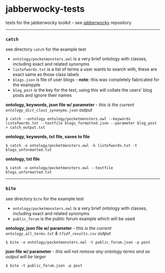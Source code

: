 # jabberwocky-tests
tests for the jabberwocky toolkit - see [jabberwocky](https://github.com/sap218/jabberwocky) repository

---

### `catch`
see directory `catch` for the example test
* `ontology/pocketmonsters.owl` is a very brief ontology with classes, including exact and related synonyms
* `listofwords.txt` is a list of terms a user wants to search with, these are exact same as those class labels
* `blogs.json` is file of user blogs - **note**: this was completely fabricated for the exampple
* `blog_post` is the key for the text, using this will collate the users' blog posts and ignore their names


**ontology, keywords, json file w/ parameter** - *this is the current `ontology_dict_class_synonyms.json` output* 

`$ catch --ontology ontology/pocketmonsters.owl --keywords listofwords.txt --textfile blogs_formatted.json --parameter blog_post > catch_output.txt`


**ontology, keywords, txt file, saves to file**

`$ catch -o ontology/pocketmonsters.owl -k listofwords.txt -t blogs_unformatted.txt`


**ontology, txt file**

`$ catch -o ontology/pocketmonsters.owl --textfile blogs_unformatted.txt`


---


### `bite`
see directory `bite` for the example test
* `ontology/pocketmonsters.owl` is a very brief ontology with classes, including exact and related synonyms
* `public_forum` is the public forum example which will be used

**ontology, json file w/ parameter** - *this is the current `ontology_all_terms.txt` & `tfidf_results.csv` output* 

`$ bite -o ontology/pocketmonsters.owl -t public_forum.json -p post`


**json file w/ parameter** - *this will not remove any ontology terms and so output will be larger*

`$ bite -t public_forum.json -p post`
